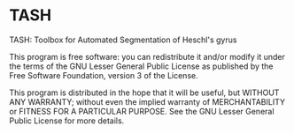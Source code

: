 # TASH
TASH: Toolbox for Automated Segmentation of Heschl's gyrus

This program is free software: you can redistribute it and/or modify
    it under the terms of the GNU Lesser General Public License as published by
    the Free Software Foundation, version 3 of the License.

This program is distributed in the hope that it will be useful,
    but WITHOUT ANY WARRANTY; without even the implied warranty of
    MERCHANTABILITY or FITNESS FOR A PARTICULAR PURPOSE. See the
    GNU Lesser General Public License for more details.
